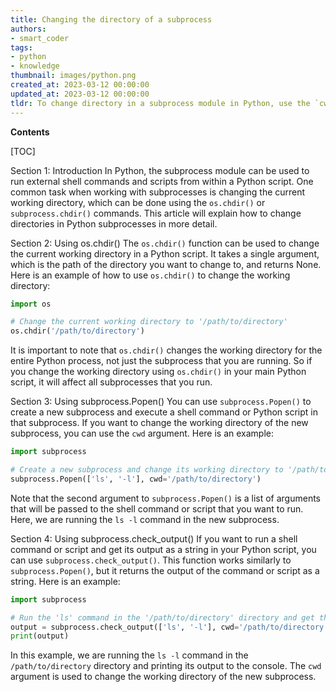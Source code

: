 ```yaml
---
title: Changing the directory of a subprocess
authors:
- smart_coder
tags:
- python
- knowledge
thumbnail: images/python.png
created_at: 2023-03-12 00:00:00
updated_at: 2023-03-12 00:00:00
tldr: To change directory in a subprocess module in Python, use the `cwd` argument while calling the `subprocess.run()` function.
---
```


**Contents**

[TOC]

Section 1: Introduction
In Python, the subprocess module can be used to run external shell commands and scripts from within a Python script. One common task when working with subprocesses is changing the current working directory, which can be done using the `os.chdir()` or `subprocess.chdir()` commands. This article will explain how to change directories in Python subprocesses in more detail.

Section 2: Using os.chdir()
The `os.chdir()` function can be used to change the current working directory in a Python script. It takes a single argument, which is the path of the directory you want to change to, and returns None. Here is an example of how to use `os.chdir()` to change the working directory:

```python
import os

# Change the current working directory to '/path/to/directory'
os.chdir('/path/to/directory')
```

It is important to note that `os.chdir()` changes the working directory for the entire Python process, not just the subprocess that you are running. So if you change the working directory using `os.chdir()` in your main Python script, it will affect all subprocesses that you run.

Section 3: Using subprocess.Popen()
You can use `subprocess.Popen()` to create a new subprocess and execute a shell command or Python script in that subprocess. If you want to change the working directory of the new subprocess, you can use the `cwd` argument. Here is an example:

```python
import subprocess

# Create a new subprocess and change its working directory to '/path/to/directory'
subprocess.Popen(['ls', '-l'], cwd='/path/to/directory')
```

Note that the second argument to `subprocess.Popen()` is a list of arguments that will be passed to the shell command or script that you want to run. Here, we are running the `ls -l` command in the new subprocess.

Section 4: Using subprocess.check_output()
If you want to run a shell command or script and get its output as a string in your Python script, you can use `subprocess.check_output()`. This function works similarly to `subprocess.Popen()`, but it returns the output of the command or script as a string. Here is an example:

```python
import subprocess

# Run the 'ls' command in the '/path/to/directory' directory and get the output as a string
output = subprocess.check_output(['ls', '-l'], cwd='/path/to/directory')
print(output)
```

In this example, we are running the `ls -l` command in the `/path/to/directory` directory and printing its output to the console. The `cwd` argument is used to change the working directory of the new subprocess.
